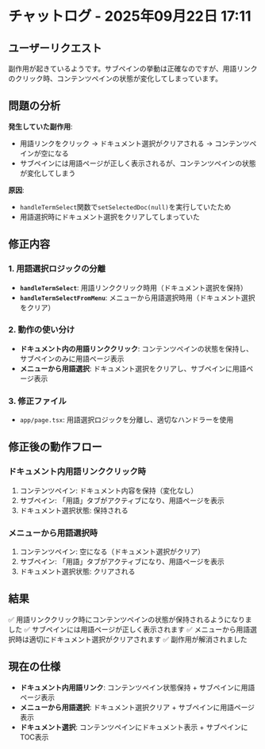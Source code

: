 # チャットログ - 2025年09月22日 17:11

## ユーザーリクエスト
副作用が起きているようです。サブペインの挙動は正確なのですが、用語リンクのクリック時、コンテンツペインの状態が変化してしまっています。

## 問題の分析
**発生していた副作用**:
- 用語リンクをクリック → ドキュメント選択がクリアされる → コンテンツペインが空になる
- サブペインには用語ページが正しく表示されるが、コンテンツペインの状態が変化してしまう

**原因**:
- `handleTermSelect`関数で`setSelectedDoc(null)`を実行していたため
- 用語選択時にドキュメント選択をクリアしてしまっていた

## 修正内容

### 1. 用語選択ロジックの分離
- **`handleTermSelect`**: 用語リンククリック時用（ドキュメント選択を保持）
- **`handleTermSelectFromMenu`**: メニューから用語選択時用（ドキュメント選択をクリア）

### 2. 動作の使い分け
- **ドキュメント内の用語リンククリック**: コンテンツペインの状態を保持し、サブペインのみに用語ページ表示
- **メニューから用語選択**: ドキュメント選択をクリアし、サブペインに用語ページ表示

### 3. 修正ファイル
- `app/page.tsx`: 用語選択ロジックを分離し、適切なハンドラーを使用

## 修正後の動作フロー

### ドキュメント内用語リンククリック時
1. コンテンツペイン: ドキュメント内容を保持（変化なし）
2. サブペイン: 「用語」タブがアクティブになり、用語ページを表示
3. ドキュメント選択状態: 保持される

### メニューから用語選択時
1. コンテンツペイン: 空になる（ドキュメント選択がクリア）
2. サブペイン: 「用語」タブがアクティブになり、用語ページを表示
3. ドキュメント選択状態: クリアされる

## 結果
✅ 用語リンククリック時にコンテンツペインの状態が保持されるようになりました
✅ サブペインには用語ページが正しく表示されます
✅ メニューから用語選択時は適切にドキュメント選択がクリアされます
✅ 副作用が解消されました

## 現在の仕様
- **ドキュメント内用語リンク**: コンテンツペイン状態保持 + サブペインに用語ページ表示
- **メニューから用語選択**: ドキュメント選択クリア + サブペインに用語ページ表示
- **ドキュメント選択**: コンテンツペインにドキュメント表示 + サブペインにTOC表示
